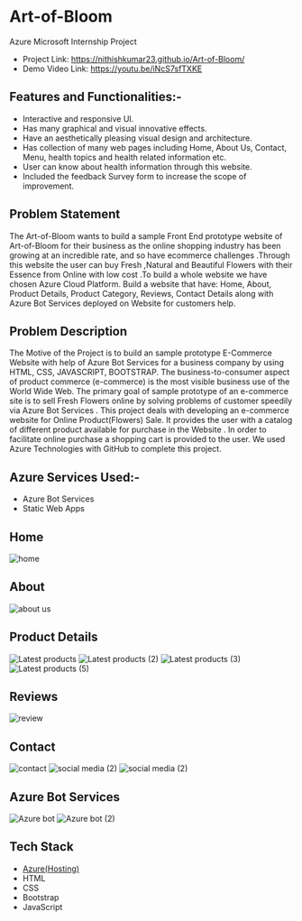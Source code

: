 # Art-of-Bloom

Azure Microsoft Internship Project
- Project Link: https://nithishkumar23.github.io/Art-of-Bloom/
- Demo Video Link: https://youtu.be/iNcS7sfTXKE

## Features and Functionalities:-
- Interactive and responsive UI.
- Has many graphical and visual innovative effects.
- Have an aesthetically pleasing visual design and architecture.
- Has collection of many web pages including Home, About Us, Contact, Menu, health topics and health related information etc.
- User can know about health information through this website.
- Included the feedback Survey form to increase the scope of improvement.
## Problem Statement
The Art-of-Bloom wants to build a sample Front End prototype website of Art-of-Bloom for their business as the online shopping industry has been growing at an incredible rate, and so have ecommerce challenges .Through this website the user can buy Fresh ,Natural and Beautiful Flowers with their Essence from Online with low cost .To build a whole website we have chosen Azure Cloud Platform. Build a website that have: Home, About, Product Details, Product Category, Reviews, Contact Details along with Azure Bot Services deployed on Website for customers help.
## Problem Description
The Motive  of the Project is to build an sample prototype E-Commerce Website with help of  Azure Bot Services for a business company by using  HTML, CSS, JAVASCRIPT, BOOTSTRAP. The business-to-consumer aspect of product commerce (e-commerce) is the most visible business use of the World Wide Web. The primary goal of sample prototype of  an e-commerce site is to sell Fresh Flowers online by solving problems of customer speedily via Azure Bot Services . This project deals with developing an e-commerce website for Online Product(Flowers) Sale. It provides the user with a catalog of different product available for purchase in the Website . In order to facilitate online purchase a shopping cart is provided to the user. We used Azure Technologies with GitHub to complete this project.
## Azure Services Used:-
- Azure Bot Services
- Static Web Apps 
## Home
![home](https://user-images.githubusercontent.com/114764945/215306375-9cea7c4f-5f8d-45ae-ab2a-7bc77d7efde7.png)
## About
![about us](https://user-images.githubusercontent.com/114764945/215306395-8f8fe60a-8802-43f1-ac59-e0238f8255a5.png)
## Product Details
![Latest products](https://user-images.githubusercontent.com/114764945/215306930-1fbe7861-f9e6-4fbb-9019-3741a95a9368.png)
![Latest products (2)](https://user-images.githubusercontent.com/114764945/215306933-792f81b7-86cb-4266-804b-c979225ea202.png)
![Latest products (3)](https://user-images.githubusercontent.com/114764945/215306936-bb2ae2bc-815e-4676-a8c6-665df8a22830.png)
![Latest products (5)](https://user-images.githubusercontent.com/114764945/215307267-dcaf192c-1ac5-4e7e-82b5-5fbdc438b8e4.png)
## Reviews
![review](https://user-images.githubusercontent.com/114764945/215307364-0e29b8c5-42ea-4a32-ad68-b1f2ca130a84.png)
## Contact
![contact](https://user-images.githubusercontent.com/114764945/215307272-f0221b1e-f85e-4fcd-92d4-69b94a2dbb7f.png)
![social media (2)](https://user-images.githubusercontent.com/114764945/215307273-e5d8e028-2d4e-4da3-aea0-c747976528b0.png)
![social media (2)](https://user-images.githubusercontent.com/114764945/215306948-6ba76fbe-bd67-42d9-935f-bae39c239bb0.png)
## Azure Bot Services
![Azure bot](https://user-images.githubusercontent.com/114764945/215307372-814af64c-6437-4825-befe-dc0dbf6365c9.png)
![Azure bot (2)](https://user-images.githubusercontent.com/114764945/215307373-951a75e0-7ceb-4108-bff3-6c32492f6942.png)
## Tech Stack 

- [Azure(Hosting)](https://azure.microsoft.com/en-in/features/azure-portal/)
- HTML
- CSS
- Bootstrap
- JavaScript
